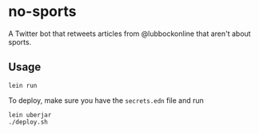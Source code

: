 # no-sports

A Twitter bot that retweets articles from @lubbockonline that aren't about sports.

## Usage

```shell
lein run
```

To deploy, make sure you have the `secrets.edn` file and run

```shell
lein uberjar
./deploy.sh
```
